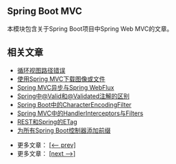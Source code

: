 ## Spring Boot MVC

本模块包含关于Spring Boot项目中Spring Web MVC的文章。

## 相关文章

+ [循环视图路径错误](docs/循环视图路径错误.md)
+ [使用Spring MVC下载图像或文件](docs/使用SpringMVC下载图像或文件.md)
+ [Spring MVC异步与Spring WebFlux](docs/SpringMVC异步与SpringWebFlux.md)
+ [Spring中@Valid和@Validated注解的区别](docs/Spring中@Valid和@Validated注解的区别.md)
+ [Spring Boot中的CharacterEncodingFilter](docs/SpringBoot中的CharacterEncodingFilter.md)
+ [Spring MVC中的HandlerInterceptors与Filters](docs/SpringMVC中的HandlerInterceptors与Filters.md)
+ [REST和Spring的ETag](docs/REST和Spring的ETag.md)
+ [为所有Spring Boot控制器添加前缀](docs/为所有SpringBoot控制器添加前缀.md)

- 更多文章： [[<-- prev]](../spring-boot-mvc-2/README.md)
- 更多文章： [[next -->]](../spring-boot-mvc-4/README.md)